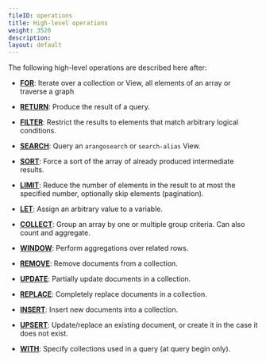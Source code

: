 ```yaml
---
fileID: operations
title: High-level operations
weight: 3520
description: 
layout: default
---
```

The following high-level operations are described here after:

- [**FOR**](operations-for):
  Iterate over a collection or View, all elements of an array or traverse a graph

- [**RETURN**](operations-return):
  Produce the result of a query.

- [**FILTER**](operations-filter):
  Restrict the results to elements that match arbitrary logical conditions.

- [**SEARCH**](operations-search):
  Query an `arangosearch` or `search-alias` View.

- [**SORT**](operations-sort):
  Force a sort of the array of already produced intermediate results.

- [**LIMIT**](operations-limit):
  Reduce the number of elements in the result to at most the specified number,
  optionally skip elements (pagination).

- [**LET**](operations-let):
  Assign an arbitrary value to a variable.

- [**COLLECT**](operations-collect):
  Group an array by one or multiple group criteria. Can also count and aggregate.

- [**WINDOW**](operations-window):
  Perform aggregations over related rows.

- [**REMOVE**](operations-remove):
  Remove documents from a collection.

- [**UPDATE**](operations-update):
  Partially update documents in a collection.

- [**REPLACE**](operations-replace):
  Completely replace documents in a collection.

- [**INSERT**](operations-insert):
  Insert new documents into a collection.

- [**UPSERT**](operations-upsert):
  Update/replace an existing document, or create it in the case it does not exist.

- [**WITH**](operations-with):
  Specify collections used in a query (at query begin only).
